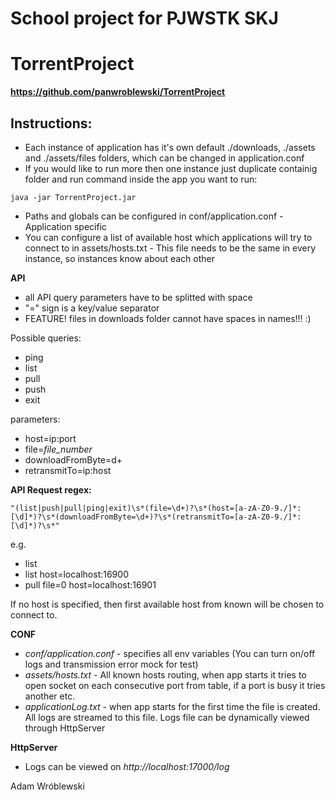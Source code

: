 # School project for PJWSTK SKJ 
# TorrentProject
**https://github.com/panwroblewski/TorrentProject**

Instructions:
-
- Each instance of application has it's own default ./downloads, ./assets and ./assets/files folders, which can be changed in application.conf
- If you would like to run more then one instance just duplicate containig folder and run command inside the app you want to run:
````
java -jar TorrentProject.jar
````
- Paths and globals can be configured in conf/application.conf - Application specific
- You can configure a list of available host which applications will try to connect to in assets/hosts.txt - This file needs to be the same in every instance, so instances know about each other

**API**

- all API query parameters have to be splitted with space
- "=" sign is a key/value separator
- FEATURE! files in downloads folder cannot have spaces in names!!! :)

Possible queries:

- ping
- list
- pull
- push
- exit

parameters:

- host=ip:port
- file=_file_number_
- downloadFromByte=d+
- retransmitTo=ip:host

**API Request regex:**
````
"(list|push|pull|ping|exit)\s*(file=\d+)?\s*(host=[a-zA-Z0-9./]*:[\d]*)?\s*(downloadFromByte=\d+)?\s*(retransmitTo=[a-zA-Z0-9./]*:[\d]*)?\s*"
````
e.g.

- list
- list host=localhost:16900
- pull file=0 host=localhost:16901

If no host is specified, then first available host from known will be chosen to connect to.

**CONF**

- _conf/application.conf_ - specifies all env variables (You can turn on/off logs and transmission error mock for test)
- _assets/hosts.txt_ - All known hosts routing, when app starts it tries to open socket on each consecutive port from table, if a port is busy it tries another etc.
- _applicationLog.txt_ - when app starts for the first time the file is created. All logs are streamed to this file. Logs file can be dynamically viewed through HttpServer

**HttpServer**

- Logs can be viewed on _http://localhost:17000/log_ 



Adam Wróblewski